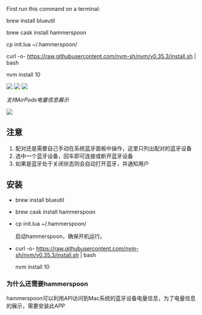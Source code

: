 First run this command on a terminal:

brew install blueutil

brew cask install hammerspoon

cp init.lua ~/.hammerspoon/

curl -o- https://raw.githubusercontent.com/nvm-sh/nvm/v0.35.3/install.sh | bash

nvm install 10


![](https://img.shields.io/badge/version-v1.0.1-green?style=for-the-badge)
[![](https://img.shields.io/badge/download-click-blue?style=for-the-badge)](https://github.com/alanhg/alfred-workflows/raw/master/bluetooth-manager/Bluetooth%20Manager.alfredworkflow)
[![](https://img.shields.io/badge/plist-link-important?style=for-the-badge)](https://raw.githubusercontent.com/alanhg/alfred-workflows/master/bluetooth-manager/src/info.plist)


<!-- more -->


_支持AirPods电量信息展示_

![](./bluetooth.gif)

## 注意

1. 配对还是需要自己手动在系统蓝牙面板中操作，这里只列出配对的蓝牙设备
2. 选中一个蓝牙设备，回车即可连接或断开蓝牙设备
3. 如果是蓝牙处于关闭状态则会自动打开蓝牙，并通知用户

## 安装

- brew install blueutil

- brew cask install hammerspoon

- cp init.lua ~/.hammerspoon/

	启动hammerspoon，确保开机运行。

- curl -o- https://raw.githubusercontent.com/nvm-sh/nvm/v0.35.3/install.sh | bash

	nvm install 10

### 为什么还需要hammerspoon

hammerspoon可以利用API访问到Mac系统的蓝牙设备电量信息，为了电量信息的展示，需要安装此APP

